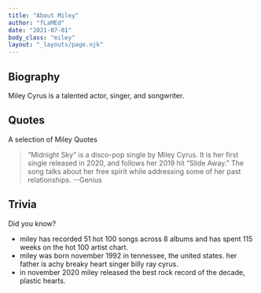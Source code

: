 ```yaml
---
title: "About Miley"
author: "fLaMEd"
date: "2021-07-01"
body_class: "miley"
layout: "_layouts/page.njk"
---
```


## Biography
Miley Cyrus is a talented actor, singer, and songwriter.

## Quotes
A selection of Miley Quotes

> “Midnight Sky” is a disco-pop single by Miley Cyrus. It is her first single released in 2020, and follows her 2019 hit “Slide Away.” The song talks about her free spirit while addressing some of her past relationships.
>  --Genius

## Trivia
Did you know?
* miley has recorded 51 hot 100 songs across 8 albums and has spent 115 weeks on the hot 100 artist chart.
* miley was born november 1992 in tennessee, the united states. her father is achy breaky heart singer billy ray cyrus.
* in november 2020 miley released the best rock record of the decade, plastic hearts.